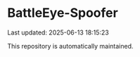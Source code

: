 # BattleEye-Spoofer

Last updated: 2025-06-13 18:15:23

This repository is automatically maintained.
